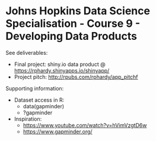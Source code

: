 # Johns Hopkins Data Science Specialisation - Course 9 - Developing Data Products

See deliverables:
- Final project: shiny.io data product @ https://rphardy.shinyapps.io/shinyapp/
- Project pitch: http://rpubs.com/rphardy/app_pitchf

Supporting information:
- Dataset access in R: 
  - data(gapminder)
  - ?gapminder
- Inspiration: 
  - https://www.youtube.com/watch?v=hVimVzgtD6w 
  - https://www.gapminder.org/

